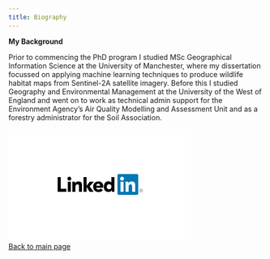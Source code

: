 ```yaml
---
title: Biography
---
```

<!-- Header for the webpage in bold -->
**My Background**

Prior to commencing the PhD program I studied MSc Geographical Information Science at the University of Manchester, where my dissertation focussed on applying machine learning techniques to produce wildlife habitat maps from Sentinel-2A satellite imagery. Before this I studied Geography and Environmental Management at the University of the West of England and went on to work as technical admin support for the Environment Agency’s Air Quality Modelling and Assessment Unit and as a forestry administrator for the Soil Association. 
<!-- LinkedIn profile -->
<a href="https://www.linkedin.com/in/chris-newton-uom"><img src="https://raw.githubusercontent.com/ChrisDNewton/ChrisDNewton.github.io/master/LinkedInLogo.png" 
  alt="LinkedIn Profile"
  border="0" /></a>  
[Back to main page](https://chrisdnewton.github.io/)

